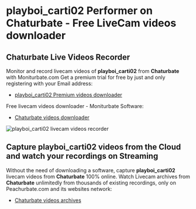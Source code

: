 # playboi_carti02 Performer on Chaturbate - Free LiveCam videos downloader

## Chaturbate Live Videos Recorder

Monitor and record livecam videos of **playboi_carti02** from **Chaturbate** with Moniturbate.com
Get a premium trial for free by just and only registering with your Email address:
* [playboi_carti02 Premium videos downloader](https://moniturbate.com/request-demo-licence-key.html)

Free livecam videos downloader - Moniturbate Software:
* [Chaturbate videos downloader](https://moniturbate.com/moniturbate-download-software.html)

![playboi_carti02 livecam videos recorder](https://peachurnet.com/templates/moniturbate-software.png)


## Capture playboi_carti02 videos from the Cloud and watch your recordings on Streaming

Without the need of downloading a software, capture **playboi_carti02** livecam videos from **Chaturbate** 100% online.
Watch Livecam archives from **Chaturbate** unlimitedly from thousands of existing recordings, only on Peachurbate.com and its websites network:
* [Chaturbate videos archives](https://peachurnet.com/)